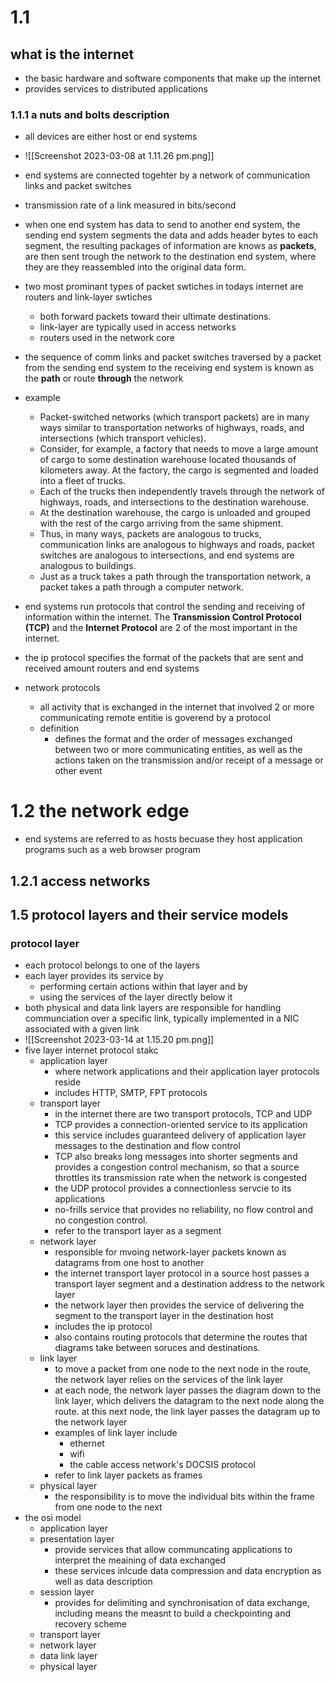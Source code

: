 # 1.1
## what is the internet 
- the basic hardware and software components that make up the internet
- provides services to distributed applications

### 1.1.1 a nuts and bolts description 
- all devices are either host or end systems 
- ![[Screenshot 2023-03-08 at 1.11.26 pm.png]]
- end systems are connected togehter by a network of communication links and packet switches 
- transmission rate of a link measured in bits/second
- when one end system has data to send to another end system, the sending end system segments the data and adds header bytes to each segment, the resulting packages of information are knows as **packets**, are then sent trough the network to the destination end system, where they are they reassembled into the original data form. 
- two most prominant types of packet swtiches in todays internet are routers and link-layer swtiches 
	- both forward packets toward their ultimate destinations.
	- link-layer are typically used in access networks
	- routers used in the network core 
- the sequence of comm links and packet switches traversed by a packet from the sending end system to the receiving end system is known as the **path** or route **through** the network 
- example
	- Packet-switched networks (which transport packets) are in many ways similar to transportation networks of highways, roads, and intersections (which transport vehicles). 
	- Consider, for example, a factory that needs to move a large amount of cargo to some destination warehouse located thousands of kilometers away. At the factory, the cargo is segmented and loaded into a fleet of trucks. 
	- Each of the trucks then independently travels through the network of highways, roads, and intersections to the destination warehouse. 
	- At the destination warehouse, the cargo is unloaded and grouped with the rest of the cargo arriving from the same shipment. 
	- Thus, in many ways, packets are analogous to trucks, communication links are analogous to highways and roads, packet switches are analogous to intersections, and end systems are analogous to buildings. 
	- Just as a truck takes a path through the transportation network, a packet takes a path through a computer network.
- end systems run protocols that control the sending and receiving of information within the internet. The **Transmission Control Protocol (TCP)** and the **Internet Protocol** are 2 of the most important in the internet. 
- the ip protocol specifies the format of the packets that are sent and received amount routers and end systems 

- network protocols
	- all activity that is exchanged in the internet that involved 2 or more communicating remote entitie is goverend by a protocol 
	- definition
		- defines the format and the order of messages exchanged between two or more communicating entities, as well as the actions taken on the transmission and/or receipt of a message or other event 


# 1.2 the network edge
- end systems are referred to as hosts becuase they host application programs such as a web browser program 

## 1.2.1 access networks 

## 1.5 protocol layers and their service models 

### protocol layer
- each protocol belongs to one of the layers 
- each layer provides its service by 
	- performing certain actions within that layer and by 
	- using the services of the layer directly below it 
- both physical and data link layers are responsible for handling communciation over a specific link, typically implemented in a NIC associated with a given link 
- ![[Screenshot 2023-03-14 at 1.15.20 pm.png]]
- five layer internet protocol stakc 
	- application layer
		- where network applications and their application layer protocols reside 
		- includes HTTP, SMTP, FPT protocols 
	- transport layer 
		- in the internet there are two transport protocols, TCP and UDP 
		- TCP provides a connection-oriented service to its application 
		- this service includes guaranteed delivery of application layer messages to the destination and flow control 
		- TCP also breaks long messages into shorter segments and provides a congestion control mechanism, so that a source throttles its transmission rate when the network is congested 
		- the UDP protocol provides a connectionless servcie to its applications 
		- no-frills service that provides no reliability, no flow control and no congestion control. 
		- refer to the transport layer as a segment 
	- network layer 
		- responsible for mvoing network-layer packets known as datagrams from one host to another 
		- the internet transport layer protocol in a source host passes a transport layer segment and a destination address to the network layer
		- the network layer then provides the service of delivering the segment to the transport layer in the destination host 
		- includes the ip protocol
		- also contains routing protocols that determine the routes that diagrams take between soruces and destinations.
	- link layer 
		- to move a packet from one node to the next node in the route, the network layer relies on the services of the link layer 
		- at each node, the network layer passes the diagram down to the link layer, which delivers the datagram to the next node along the route. at this next node, the link layer passes the datagram up to the network layer
		- examples of link layer include 
			- ethernet
			- wifi 
			- the cable access network's DOCSIS protocol 
		- refer to link layer packets as frames
	- physical layer 
		- the responsibility is to move the individual bits within the frame from one node to the next 
- the osi model 
	- application layer
	- presentation layer 
		- provide services that allow communcating applications to interpret the meaining of data exchanged 
		- these services inlcude data compression and data encryption as well as data description 
	- session layer
		- provides for delimiting and synchronisation of data exchange, including means the measnt to build a checkpointing and recovery scheme 
	- transport layer 
	- network layer 
	- data link layer 
	- physical layer 